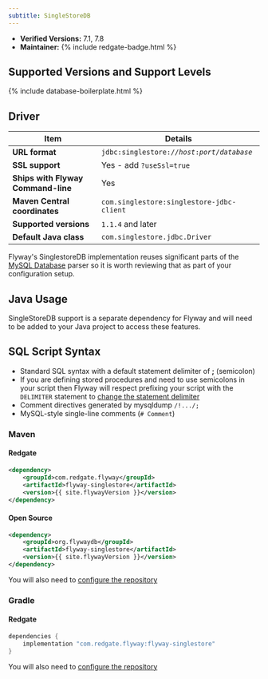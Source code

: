 ```yaml
---
subtitle: SingleStoreDB
---
```


- **Verified Versions:** 7.1, 7.8
- **Maintainer:** {% include redgate-badge.html %}

## Supported Versions and Support Levels

{% include database-boilerplate.html %}

## Driver

| Item                               | Details                                                                 |
|------------------------------------|-------------------------------------------------------------------------|
| **URL format**                     | <code>jdbc:singlestore://<i>host</i>:<i>port</i>/<i>database</i></code> |
| **SSL support**                    | Yes - add `?useSsl=true`                                                |
| **Ships with Flyway Command-line** | Yes                                                                     |
| **Maven Central coordinates**      | `com.singlestore:singlestore-jdbc-client`                               |
| **Supported versions**             | `1.1.4` and later                                                       |
| **Default Java class**             | `com.singlestore.jdbc.Driver`                                           |

Flyway's SinglestoreDB implementation reuses significant parts of the [MySQL Database](<Database Driver Reference/MySQL>) parser so it is worth reviewing that as part of your configuration setup.

## Java Usage

SingleStoreDB support is a separate dependency for Flyway and will need to be added to your Java project to access these features.


## SQL Script Syntax

- Standard SQL syntax with a default statement delimiter of **;** (semicolon)
- If you are defining stored procedures and need to use semicolons in your script then Flyway will respect prefixing your script with the `DELIMITER` statement to [change the statement delimiter](https://dev.mysql.com/doc/refman/8.4/en/stored-programs-defining.html)
- Comment directives generated by mysqldump `/!.../;`
- MySQL-style single-line comments (`# Comment`)

### Maven
#### Redgate

```xml
<dependency>
    <groupId>com.redgate.flyway</groupId>
    <artifactId>flyway-singlestore</artifactId>
    <version>{{ site.flywayVersion }}</version>
</dependency>
```
#### Open Source
```xml
<dependency>
    <groupId>org.flywaydb</groupId>
    <artifactId>flyway-singlestore</artifactId>
    <version>{{ site.flywayVersion }}</version>
</dependency>
```
You will also need to [configure the repository](Usage/api-java)

### Gradle
#### Redgate
```groovy
dependencies {
    implementation "com.redgate.flyway:flyway-singlestore"
}
```
You will also need to [configure the repository](Usage/api-java)
